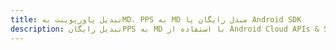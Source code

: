 ---title: تبدیل پاورپوینت بهMD، PPS به MD مبدل رایگان یا Android SDKdescription: تبدیل رایگانPPS به MD با استفاده از Android Cloud APIs & SDK. همچنین اسناد Microsoft PowerPoint را در Cloud ایجاد، ویرایش و رندر کنید.---